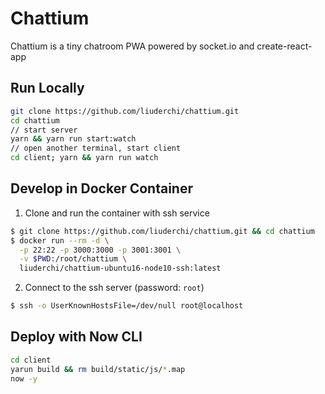 # Chattium

Chattium is a tiny chatroom PWA powered by socket.io and create-react-app

## Run Locally

```sh
git clone https://github.com/liuderchi/chattium.git
cd chattium
// start server
yarn && yarn run start:watch
// open another terminal, start client
cd client; yarn && yarn run watch
```

## Develop in Docker Container

1. Clone and run the container with ssh service

```bash
$ git clone https://github.com/liuderchi/chattium.git && cd chattium
$ docker run --rm -d \
  -p 22:22 -p 3000:3000 -p 3001:3001 \
  -v $PWD:/root/chattium \
  liuderchi/chattium-ubuntu16-node10-ssh:latest
```

2. Connect to the ssh server (password: `root`)

```bash
$ ssh -o UserKnownHostsFile=/dev/null root@localhost
```

## Deploy with Now CLI

```sh
cd client
yarun build && rm build/static/js/*.map
now -y
```